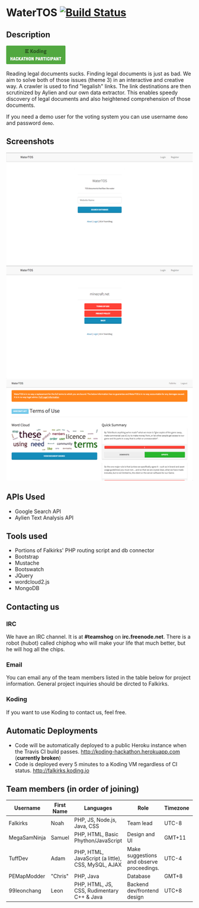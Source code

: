 WaterTOS [![Build Status](https://travis-ci.org/Falkirks/TeamShog.svg)](https://travis-ci.org/Falkirks/TeamShog/builds)
=========
## Description
[![Koding Hackathon](/assets/badge.png?raw=true "Koding Hackathon")](https://koding.com/Hackathon)

Reading legal documents sucks. Finding legal documents is just as bad. We aim to solve both of those issues (theme 3) in an interactive and creative way. A crawler is used to find "legalish" links. The link destinations are then scrutinized by Aylien and our own data extractor. This enables speedy discovery of legal documents and also heightened comprehension of those documents.

If you need a demo user for the voting system you can use username `demo` and password `demo`.

## Screenshots
![1](/assets/screenshot1.png?raw=true "Koding Hackathon")
![2](/assets/screenshot2.png?raw=true "Koding Hackathon")
![3](/assets/screenshot3.png?raw=true "Koding Hackathon")

## APIs Used
* Google Search API
* Aylien Text Analysis API

## Tools used
* Portions of Falkirks' PHP routing script and db connector
* Bootstrap
* Mustache
* Bootswatch
* JQuery
* wordcloud2.js
* MongoDB

## Contacting us
### IRC
We have an IRC channel. It is at **#teamshog** on **irc.freenode.net**. There is a robot (hubot) called chiphog who will make your life that much better, but he will hog all the chips.
### Email
You can email any of the team members listed in the table below for project information. General project inquiries should be dircted to Falkirks.
### Koding
If you want to use Koding to contact us, feel free. 

## Automatic Deployments
* Code will be automatically deployed to a public Heroku instance when the Travis CI build passes. http://koding-hackathon.herokuapp.com (**currently broken**)
* Code is deployed every 5 minutes to a Koding VM regardless of CI status. http://falkirks.koding.io

## Team members (in order of joining)

| Username | First Name |  Languages | Role | Timezone | Email |
| -------- | ---------- | ---------- | ---- | -------- | ----- |
| Falkirks | Noah | PHP, JS, Node.js, Java, CSS | Team lead | UTC-8 | me@falkirks.com |
| MegaSamNinja | Samuel | PHP, HTML, Basic Phython/JavaScript | Design and UI | GMT+11 | Samuel_ipad2@hotmail.com |
| TuffDev | Adam  | PHP, HTML, JavaScript (a little), CSS, MySQL, AJAX | Make suggestions and observe proceedings. | UTC-4 | cooladam98@gmail.com |
| PEMapModder | "Chris" | PHP, Java | Database | GMT+8 | pemapmodder1970@gmail.com |
| 99leonchang | Leon | PHP, HTML, JS, CSS, Rudimentary C++ & Java | Backend dev/frontend design | UTC+8 | 99leonchang@gmail.com |
